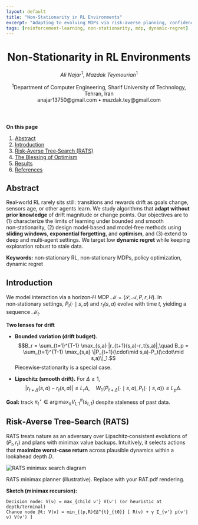 ```yaml
---
layout: default
title: "Non‑Stationarity in RL Environments"
excerpt: "Adapting to evolving MDPs via risk‑averse planning, confidence widening, and windowed optimism."
tags: [reinforcement-learning, non-stationarity, mdp, dynamic-regret]
---
```



<link rel="stylesheet" href="{{ site.baseurl }}/assets/css/custom.css">


<!-- MathJax for equations -->
<script>
window.MathJax = { tex: { inlineMath: [["$","$"],["\\(","\\)"]] } };
</script>
<script src="https://cdn.jsdelivr.net/npm/mathjax@3/es5/tex-mml-chtml.js" defer></script>


<header class="post-hero">
<h1>Non‑Stationarity in RL Environments</h1>
<p><em>Ali Najar</em><sup>1</sup>, <em>Mazdak Teymourian</em><sup>1</sup></p>
<p><sup>1</sup>Department of Computer Engineering, Sharif University of Technology, Tehran, Iran<br>
anajar13750@gmail.com • mazdak.tey@gmail.com</p>
</header>


<nav class="toc">
<strong>On this page</strong>
<ol>
<li><a href="#abstract">Abstract</a></li>
<li><a href="#introduction">Introduction</a></li>
<li><a href="#risk-averse-tree-search">Risk‑Averse Tree‑Search (RATS)</a></li>
<li><a href="#blessing-of-optimism">The Blessing of Optimism</a></li>
<li><a href="#results">Results</a></li>
<li><a href="#references">References</a></li>
</ol>
</nav>


## <a id="abstract"></a>Abstract
Real‑world RL rarely sits still: transitions and rewards drift as goals change, sensors age, or other agents learn. We study algorithms that **adapt without prior knowledge** of drift magnitude or change points. Our objectives are to (1) characterize the limits of learning under bounded and smooth non‑stationarity, (2) design model‑based and model‑free methods using **sliding windows**, **exponential forgetting**, and **optimism**, and (3) extend to deep and multi‑agent settings. We target low **dynamic regret** while keeping exploration robust to stale data.


**Keywords:** non‑stationary RL, non‑stationary MDPs, policy optimization, dynamic regret


## <a id="introduction"></a>Introduction
We model interaction via a horizon‑$H$ MDP $\mathcal{M}=(\mathcal{S},\mathcal{A},P,r,H)$. In non‑stationary settings, $P_t(\cdot\mid s,a)$ and $r_t(s,a)$ evolve with time $t$, yielding a sequence $\mathcal{M}_t$.


**Two lenses for drift**


- **Bounded variation (drift budget).**
$$B_r = \sum_{t=1}^{T-1} \max_{s,a} |r_{t+1}(s,a)-r_t(s,a)|,\quad
B_p = \sum_{t=1}^{T-1} \max_{s,a} \|P_{t+1}(\cdot\mid s,a)-P_t(\cdot\mid s,a)\|_1.$$
Piecewise‑stationarity is a special case.


- **Lipschitz (smooth drift).** For $\Delta\ge1$,
$$|r_{t+\Delta}(s,a)-r_t(s,a)|\le L_r\Delta,\quad
W_1\!\left(P_{t+\Delta}(\cdot\mid s,a),P_t(\cdot\mid s,a)\right)\le L_p\Delta.$$


**Goal:** track $\pi_t^\star\in\arg\max_\pi V_{t,1}^\pi(s_{t,1})$ despite staleness of past data.


## <a id="risk-averse-tree-search"></a>Risk‑Averse Tree‑Search (RATS)
RATS treats nature as an adversary over Lipschitz‑consistent evolutions of $(P_t,r_t)$ and plans with minimax value backups. Intuitively, it selects actions that **maximize worst‑case return** across plausible dynamics within a lookahead depth $D$.


<div class="figure">
<img src="{{ site.baseurl }}/assets/img/rat-diagram.png" alt="RATS minimax search diagram" />
<p class="caption">RATS minimax planner (illustrative). Replace with your RAT.pdf rendering.</p>
</div>


**Sketch (minimax recursion):**
```text
Decision node: V(ν) = max_{child ν'} V(ν') (or heuristic at depth/terminal)
Chance node @t: V(ν) = min_{(p,R)∈Δ^{t}_{t0}} [ R(ν) + γ Σ_{ν'} p(ν'|ν) V(ν') ]